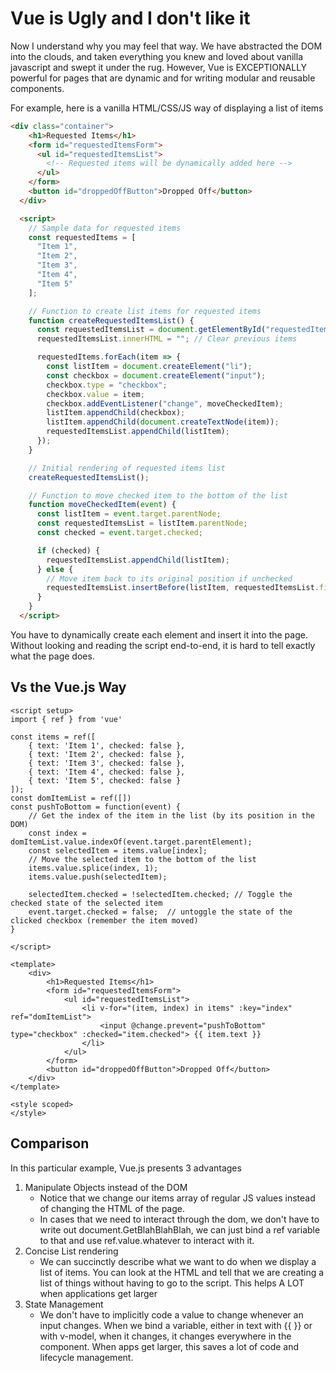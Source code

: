 # Vue is Ugly and I don't like it
Now I understand why you may feel that way. We have abstracted the DOM into the clouds, and taken everything you knew and loved
about vanilla javascript and swept it under the rug. However, Vue is EXCEPTIONALLY powerful for pages that are dynamic and for
writing modular and reusable components.

For example, here is a vanilla HTML/CSS/JS way of displaying a list of items

```html
<div class="container">
    <h1>Requested Items</h1>
    <form id="requestedItemsForm">
      <ul id="requestedItemsList">
        <!-- Requested items will be dynamically added here -->
      </ul>
    </form>
    <button id="droppedOffButton">Dropped Off</button>
  </div>

  <script>
    // Sample data for requested items
    const requestedItems = [
      "Item 1",
      "Item 2",
      "Item 3",
      "Item 4",
      "Item 5"
    ];

    // Function to create list items for requested items
    function createRequestedItemsList() {
      const requestedItemsList = document.getElementById("requestedItemsList");
      requestedItemsList.innerHTML = ""; // Clear previous items

      requestedItems.forEach(item => {
        const listItem = document.createElement("li");
        const checkbox = document.createElement("input");
        checkbox.type = "checkbox";
        checkbox.value = item;
        checkbox.addEventListener("change", moveCheckedItem);
        listItem.appendChild(checkbox);
        listItem.appendChild(document.createTextNode(item));
        requestedItemsList.appendChild(listItem);
      });
    }

    // Initial rendering of requested items list
    createRequestedItemsList();

    // Function to move checked item to the bottom of the list
    function moveCheckedItem(event) {
      const listItem = event.target.parentNode;
      const requestedItemsList = listItem.parentNode;
      const checked = event.target.checked;

      if (checked) {
        requestedItemsList.appendChild(listItem);
      } else {
        // Move item back to its original position if unchecked
        requestedItemsList.insertBefore(listItem, requestedItemsList.firstChild);
      }
    }
  </script>
```

You have to dynamically create each element and insert it into the page. Without looking and reading the script end-to-end, it is hard to tell exactly what the page does.

## Vs the Vue.js Way

```vue
<script setup>
import { ref } from 'vue'

const items = ref([
    { text: 'Item 1', checked: false },
    { text: 'Item 2', checked: false },
    { text: 'Item 3', checked: false },
    { text: 'Item 4', checked: false },
    { text: 'Item 5', checked: false }
]);
const domItemList = ref([])
const pushToBottom = function(event) {
    // Get the index of the item in the list (by its position in the DOM)
    const index = domItemList.value.indexOf(event.target.parentElement);
    const selectedItem = items.value[index];
    // Move the selected item to the bottom of the list
    items.value.splice(index, 1);
    items.value.push(selectedItem);
    
    selectedItem.checked = !selectedItem.checked; // Toggle the checked state of the selected item
    event.target.checked = false;  // untoggle the state of the clicked checkbox (remember the item moved)
}

</script>

<template>
    <div>
        <h1>Requested Items</h1>
        <form id="requestedItemsForm">
            <ul id="requestedItemsList">
                <li v-for="(item, index) in items" :key="index" ref="domItemList">
                    <input @change.prevent="pushToBottom" type="checkbox" :checked="item.checked"> {{ item.text }}
                </li>
            </ul>
        </form>
        <button id="droppedOffButton">Dropped Off</button>
    </div>
</template>

<style scoped>
</style>
```
## Comparison

In this particular example, Vue.js presents 3 advantages
 1. Manipulate Objects instead of the DOM
    - Notice that we change our items array of regular JS values instead of changing the HTML of the page.
    - In cases that we need to interact through the dom, we don't have to write out document.GetBlahBlahBlah, we can just bind a ref variable to that and use ref.value.whatever to interact with it.
2. Concise List rendering
    - We can succinctly describe what we want to do when we display a list of items. You can look at the HTML and tell that we are creating a list of things without having to go to the script. This helps A LOT when applications get larger
3. State Management
    - We don't have to implicitly code a value to change whenever an input changes. When we bind a variable, either in text with {{ }} or with v-model, when it changes, it changes everywhere in the component. When apps get larger, this saves a lot of code and lifecycle management.